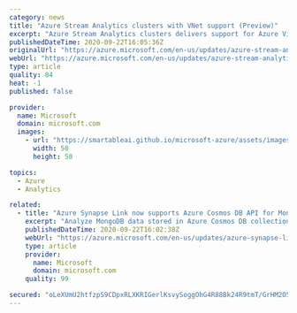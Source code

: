 ```yaml
---
category: news
title: "Azure Stream Analytics clusters with VNet support (Preview)"
excerpt: "Azure Stream Analytics clusters delivers support for Azure Virtual Network (VNet) and more predictable performance."
publishedDateTime: 2020-09-22T16:05:36Z
originalUrl: "https://azure.microsoft.com/en-us/updates/azure-stream-analytics-clusters-with-vnet-support-preview/"
webUrl: "https://azure.microsoft.com/en-us/updates/azure-stream-analytics-clusters-with-vnet-support-preview/"
type: article
quality: 84
heat: -1
published: false

provider:
  name: Microsoft
  domain: microsoft.com
  images:
    - url: "https://smartableai.github.io/microsoft-azure/assets/images/organizations/microsoft.com-50x50.jpg"
      width: 50
      height: 50

topics:
  - Azure
  - Analytics

related:
  - title: "Azure Synapse Link now supports Azure Cosmos DB API for Mongo DB (Preview)"
    excerpt: "Analyze MongoDB data stored in Azure Cosmos DB collections using Azure Synapse Link."
    publishedDateTime: 2020-09-22T16:02:38Z
    webUrl: "https://azure.microsoft.com/en-us/updates/azure-synapse-link-now-supports-azure-cosmos-db-api-for-mongo-db-preview/"
    type: article
    provider:
      name: Microsoft
      domain: microsoft.com
    quality: 99

secured: "oLeXUmU2htfzpS9CDpxRLXKRIGerlKsvySoggOhG4R88Bk24R9tmT/GrHM2O5hxbPmcsfN2+Q2o3vubRFzxYRzWhP/zaVrYAGJmQMEok1TGnZV3ejscwOp7poBcF5qHRfNOJH5VNUcbDVoX7AYDrXzTEMLU5SgkqiTD/jfiKcD10fHvGMd0cJA3m3gE1U0pPCzbFoxeaEVMlyF+xl2tUioFRO0yZrfx7FK2d+3Ygk4MzdWOtVlLUFwW1izCi01jbte+8uboHwRxwTr4Nc+Ufu4RHs/dPmD51VoqRO8rT6/wioAhJrqLWTOMf4PdVkWYFK+gfvymysuH9NMeAGNlsMvphdMmG6wvaHX/Kaqh4hLo=;AJ6dkULjHfzL0DKN+vqgRQ=="
---
```


